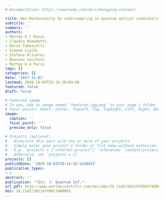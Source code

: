 ```yaml
---
# Documentation: https://wowchemy.com/docs/managing-content/

title: Non-Markovianity by undersampling in quantum optical simulators
subtitle: ''
summary: ''
authors:
- Matteo A C Rossi
- Claudia Benedetti
- Dario Tamascelli
- Simone Cialdi
- Stefano Olivares
- Bassano Vacchini
- Matteo G A Paris
tags: []
categories: []
date: '2017-11-01'
lastmod: 2020-10-03T23:14:18+03:00
featured: false
draft: false

# Featured image
# To use, add an image named `featured.jpg/png` to your page's folder.
# Focal points: Smart, Center, TopLeft, Top, TopRight, Left, Right, BottomLeft, Bottom, BottomRight.
image:
  caption: ''
  focal_point: ''
  preview_only: false

# Projects (optional).
#   Associate this post with one or more of your projects.
#   Simply enter your project's folder or file name without extension.
#   E.g. `projects = ["internal-project"]` references `content/project/deep-learning/index.md`.
#   Otherwise, set `projects = []`.
projects: []
publishDate: '2020-10-03T20:14:18.524895Z'
publication_types:
- 2
abstract: ''
publication: '*Int. J. Quantum Inf.*'
url_pdf: http://www.worldscientific.com/doi/abs/10.1142/S0219749917400093
doi: 10.1142/S0219749917400093
---
```


